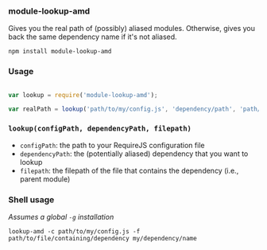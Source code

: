 ### module-lookup-amd

Gives you the real path of (possibly) aliased modules. Otherwise, gives you back the same dependency name if it's not aliased.

`npm install module-lookup-amd`

### Usage

```js

var lookup = require('module-lookup-amd');

var realPath = lookup('path/to/my/config.js', 'dependency/path', 'path/to/file/containing/dependency');
```

### `lookup(configPath, dependencyPath, filepath)`

* `configPath`: the path to your RequireJS configuration file
* `dependencyPath`: the (potentially aliased) dependency that you want to lookup
* `filepath`: the filepath of the file that contains the dependency (i.e., parent module)

### Shell usage

*Assumes a global `-g` installation*

`lookup-amd -c path/to/my/config.js -f path/to/file/containing/dependency my/dependency/name`
